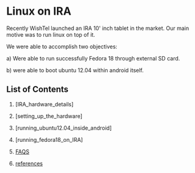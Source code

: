 Linux on IRA
============

Recently WishTel launched an IRA 10' inch tablet in the market. Our main motive was to run linux on top of it.

We were able to accomplish two objectives:

a) Were able to run successfully Fedora 18 through external SD card.

b) were able to boot ubuntu 12.04 within android itself.


List of Contents
----------------

1) [IRA_hardware_details]

2) [setting_up_the_hardware]

3) [running_ubuntu12.04_inside_android]

4) [running_fedora18_on_IRA]

5) [FAQS]

6) [references]


[FAQS]: https://github.com/clickeriitb/ubuntuonira/blob/master/FAQS
[references]: https://github.com/clickeriitb/cubieboard-A20/blob/master/references

